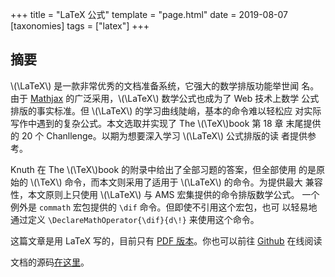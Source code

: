 +++
title = "LaTeX 公式"
template = "page.html" 
date = 2019-08-07
[taxonomies]
tags = ["latex"]
+++

## 摘要

\\(\LaTeX\\) 是一款非常优秀的文档准备系统，它强大的数学排版功能举世闻
名。由于 [Mathjax](https://www.mathjax.org/) 的广泛采用，\\(\LaTeX\\) 数学公式也成为了 Web 技术上数学
公式排版的事实标准。但 \\(\LaTeX\\) 的学习曲线陡峭，基本的命令难以轻松应
对实际写作中遇到的复杂公式。本文选取并实现了 The \\(\TeX\\)book 第 18 章
末尾提供的 20 个 Chanllenge。以期为想要深入学习 \\(\LaTeX\\) 公式排版的读
者提供参考。

Knuth 在 The \\(\TeX\\)book 的附录中给出了全部习题的答案，但全部使用
的是原始的 \\(\TeX\\) 命令，而本文则采用了适用于 \\(\LaTeX\\) 的命令。为提供最大
兼容性，本文原则上只使用 \\(\LaTeX\\) 与 AMS 宏集提供的命令排版数学公式。
一个例外是 `commath` 宏包提供的 `\dif` 命令。但即使不引用这个宏包，也可
以轻易地通过定义 `\DeclareMathOperator{\dif}{d\!}` 来使用这个命令。

这篇文章是用 LaTeX 写的，目前只有 [PDF 版本](latex-math/TeXbookFormula.pdf)。你也可以前往 [Github](https://github.com/peng1999/blog/blob/master/content/latex-math/TeXbookFormula.pdf) 在线阅读

文档的源码[在这里](latex-math/TeXbookFormula.tex)。
